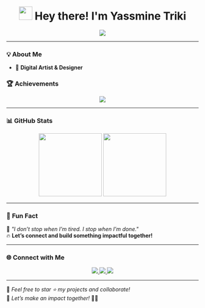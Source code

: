 <h1 align="center">
  <img src="https://media.giphy.com/media/hvRJCLFzcasrR4ia7z/giphy.gif" width="35"> Hey there! I'm Yassmine Triki 
</h1>

<p align="center">
  <img src="https://readme-typing-svg.herokuapp.com?font=Fira+Code&pause=1000&color=F7A41D&center=true&vCenter=true&multiline=true&width=500&height=50&lines=Student+Entrepreneur+%7C+Business+Analytics;Hackathon+Winner+%7C+Green+Innovator;Co-founder+of+Wafeer+%7C+Sustainability+Enthusiast" />
</p>

---

### 💡 **About Me**
- 🎨 **Digital Artist & Designer**

### 🏆 **Achievements**
<p align="center">
  <img src="https://github-profile-trophy.vercel.app/?username=YassineGhouil&theme=radical&margin-w=10&no-frame=true" />
</p>

---

### 📊 **GitHub Stats**
<p align="center">
  <img src="https://github-readme-stats.vercel.app/api?username=YassineGhouil&show_icons=true&theme=radical&count_private=true" height="165" />
  <img src="https://github-readme-streak-stats.herokuapp.com/?user=YassineGhouil&theme=radical" height="165" />
</p>

---

### 🚀 **Fun Fact**  
💭 *"I don’t stop when I’m tired. I stop when I’m done."*  
🔥 **Let’s connect and build something impactful together!**

---

### 🌐 **Connect with Me**
<p align="center">
  <a href="https://www.linkedin.com/in/YassineGhouil" target="_blank">
    <img src="https://img.shields.io/badge/LinkedIn-0077B5?style=for-the-badge&logo=linkedin&logoColor=white" />
  </a>
  <a href="https://twitter.com/YassineGhouil" target="_blank">
    <img src="https://img.shields.io/badge/Twitter-1DA1F2?style=for-the-badge&logo=twitter&logoColor=white" />
  </a>
  <a href="mailto:yassine@example.com">
    <img src="https://img.shields.io/badge/Email-D14836?style=for-the-badge&logo=gmail&logoColor=white" />
  </a>
</p>

---

🔹 *Feel free to star ⭐ my projects and collaborate!*  
🔹 *Let’s make an impact together!* 🚀🔥  


<!--
**yasmineetriki/yasmineetriki** is a ✨ _special_ ✨ repository because its `README.md` (this file) appears on your GitHub profile.

Here are some ideas to get you started:

- 🔭 I’m currently working on ...
- 🌱 I’m currently learning ...
- 👯 I’m looking to collaborate on ...
- 🤔 I’m looking for help with ...
- 💬 Ask me about ...
- 📫 How to reach me: ...
- 😄 Pronouns: ...
- ⚡ Fun fact: ...
-->
